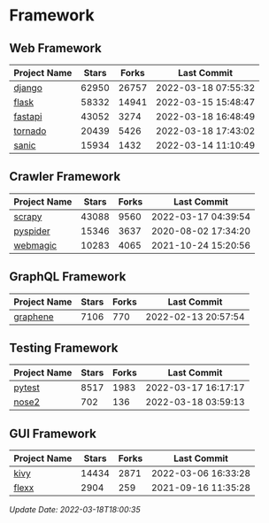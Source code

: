 # Framework

## Web Framework
| Project Name | Stars | Forks | Last Commit |
| ------------ | ----- | ----- | ----------- |
| [django](https://github.com/django/django) | 62950 | 26757 | 2022-03-18 07:55:32 |
| [flask](https://github.com/pallets/flask) | 58332 | 14941 | 2022-03-15 15:48:47 |
| [fastapi](https://github.com/tiangolo/fastapi) | 43052 | 3274 | 2022-03-18 16:48:49 |
| [tornado](https://github.com/tornadoweb/tornado) | 20439 | 5426 | 2022-03-18 17:43:02 |
| [sanic](https://github.com/sanic-org/sanic) | 15934 | 1432 | 2022-03-14 11:10:49 |

## Crawler Framework
| Project Name | Stars | Forks | Last Commit |
| ------------ | ----- | ----- | ----------- |
| [scrapy](https://github.com/scrapy/scrapy) | 43088 | 9560 | 2022-03-17 04:39:54 |
| [pyspider](https://github.com/binux/pyspider) | 15346 | 3637 | 2020-08-02 17:34:20 |
| [webmagic](https://github.com/code4craft/webmagic) | 10283 | 4065 | 2021-10-24 15:20:56 |

## GraphQL Framework
| Project Name | Stars | Forks | Last Commit |
| ------------ | ----- | ----- | ----------- |
| [graphene](https://github.com/graphql-python/graphene) | 7106 | 770 | 2022-02-13 20:57:54 |

## Testing Framework
| Project Name | Stars | Forks | Last Commit |
| ------------ | ----- | ----- | ----------- |
| [pytest](https://github.com/pytest-dev/pytest) | 8517 | 1983 | 2022-03-17 16:17:17 |
| [nose2](https://github.com/nose-devs/nose2) | 702 | 136 | 2022-03-18 03:59:13 |

## GUI Framework
| Project Name | Stars | Forks | Last Commit |
| ------------ | ----- | ----- | ----------- |
| [kivy](https://github.com/kivy/kivy) | 14434 | 2871 | 2022-03-06 16:33:28 |
| [flexx](https://github.com/flexxui/flexx) | 2904 | 259 | 2021-09-16 11:35:28 |

*Update Date: 2022-03-18T18:00:35*